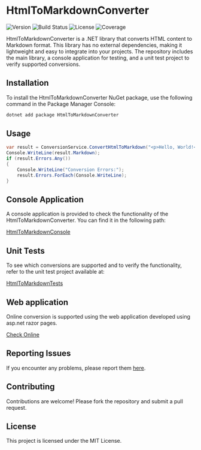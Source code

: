 # HtmlToMarkdownConverter

![Version](https://img.shields.io/badge/version-2.0.0-blue)
![Build Status](https://img.shields.io/badge/build-passing-brightgreen)
![License](https://img.shields.io/badge/license-MIT-blue)
![Coverage](https://img.shields.io/badge/coverage-90%25-brightgreen)


HtmlToMarkdownConverter is a .NET library that converts HTML content to Markdown format. This library has no external dependencies, making it lightweight and easy to integrate into your projects. The repository includes the main library, a console application for testing, and a unit test project to verify supported conversions.

## Installation

To install the HtmlToMarkdownConverter NuGet package, use the following command in the Package Manager Console:

```Bash
dotnet add package HtmlToMarkdownConverter

```

## Usage

```csharp
var result = ConversionService.ConvertHtmlToMarkdown("<p>Hello, World!</p>");
Console.WriteLine(result.Markdown);
if (result.Errors.Any())
{
    Console.WriteLine("Conversion Errors:");
    result.Errors.ForEach(Console.WriteLine);
}
```

## Console Application

A console application is provided to check the functionality of the HtmlToMarkdownConverter. You can find it in the following path:

[HtmlToMarkdownConsole](https://github.com/lijotech/HtmlToMarkdownConverter/tree/master/HtmlToMarkdownConsole)

## Unit Tests

To see which conversions are supported and to verify the functionality, refer to the unit test project available at:

[HtmlToMarkdownTests](https://github.com/lijotech/HtmlToMarkdownConverter/tree/master/HtmlToMarkdownTests)

## Web application

Online conversion is supported using the web application developed using asp.net razor pages.

[Check Online](https://htmltomarkdownconverter.azurewebsites.net/)

## Reporting Issues

If you encounter any problems, please report them [here](https://github.com/lijotech/HtmlToMarkdownConverter/issues).

## Contributing

Contributions are welcome! Please fork the repository and submit a pull request.

## License

This project is licensed under the MIT License.